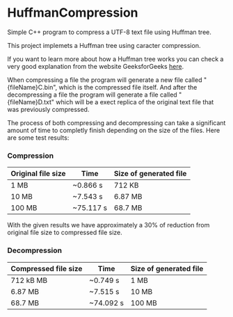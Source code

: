 # HuffmanCompression
Simple C++ program to compress a UTF-8 text file using Huffman tree.

This project implemets a Huffman tree using caracter compression.

If you want to learn more about how a Huffman tree works you can check a very good explanation from the website GeeksforGeeks [here](https://www.geeksforgeeks.org/huffman-coding-greedy-algo-3/).

When compressing a file the program will generate a new file called "{fileName}C.bin", which is the compressed file itself. And after the decompressing a file the program will generate a file called "{fileName}D.txt" which will be a exect replica of the original text file that was previously compressed.

The process of both compressing and decompressing can take a significant amount of time to completly finish depending on the size of the files. 
Here are some test results:

### Compression

| Original file size | Time | Size of generated file |
| --- | --- | --- |
| 1 MB | ~0.866 s | 712 KB |
| 10 MB | ~7.543 s | 6.87 MB |
| 100 MB | ~75.117 s | 68.7 MB |

With the given results we have approximately a 30% of reduction from original file size to compressed file size.

### Decompression

| Compressed file size | Time | Size of generated file |
| --- | --- | --- |
| 712 kB MB | ~0.749 s | 1 MB |
| 6.87 MB | ~7.515 s | 10 MB |
| 68.7 MB | ~74.092 s | 100 MB |
